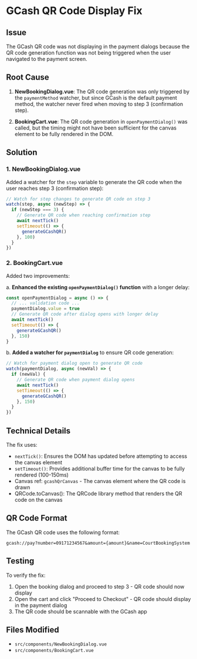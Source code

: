 # GCash QR Code Display Fix

## Issue
The GCash QR code was not displaying in the payment dialogs because the QR code generation function was not being triggered when the user navigated to the payment screen.

## Root Cause
1. **NewBookingDialog.vue**: The QR code generation was only triggered by the `paymentMethod` watcher, but since GCash is the default payment method, the watcher never fired when moving to step 3 (confirmation step).

2. **BookingCart.vue**: The QR code generation in `openPaymentDialog()` was called, but the timing might not have been sufficient for the canvas element to be fully rendered in the DOM.

## Solution

### 1. NewBookingDialog.vue
Added a watcher for the `step` variable to generate the QR code when the user reaches step 3 (confirmation step):

```javascript
// Watch for step changes to generate QR code on step 3
watch(step, async (newStep) => {
  if (newStep === 3) {
    // Generate QR code when reaching confirmation step
    await nextTick()
    setTimeout(() => {
      generateGCashQR()
    }, 100)
  }
})
```

### 2. BookingCart.vue
Added two improvements:

a. **Enhanced the existing `openPaymentDialog()` function** with a longer delay:
```javascript
const openPaymentDialog = async () => {
  // ... validation code ...
  paymentDialog.value = true
  // Generate QR code after dialog opens with longer delay
  await nextTick()
  setTimeout(() => {
    generateGCashQR()
  }, 150)
}
```

b. **Added a watcher for `paymentDialog`** to ensure QR code generation:
```javascript
// Watch for payment dialog open to generate QR code
watch(paymentDialog, async (newVal) => {
  if (newVal) {
    // Generate QR code when payment dialog opens
    await nextTick()
    setTimeout(() => {
      generateGCashQR()
    }, 150)
  }
})
```

## Technical Details

The fix uses:
- `nextTick()`: Ensures the DOM has updated before attempting to access the canvas element
- `setTimeout()`: Provides additional buffer time for the canvas to be fully rendered (100-150ms)
- Canvas ref: `gcashQrCanvas` - The canvas element where the QR code is drawn
- QRCode.toCanvas(): The QRCode library method that renders the QR code on the canvas

## QR Code Format
The GCash QR code uses the following format:
```
gcash://pay?number=09171234567&amount={amount}&name=CourtBookingSystem
```

## Testing
To verify the fix:
1. Open the booking dialog and proceed to step 3 - QR code should now display
2. Open the cart and click "Proceed to Checkout" - QR code should display in the payment dialog
3. The QR code should be scannable with the GCash app

## Files Modified
- `src/components/NewBookingDialog.vue`
- `src/components/BookingCart.vue`

